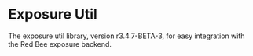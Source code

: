 # Exposure Util

The exposure util library, version r3.4.7-BETA-3, for easy integration with the Red Bee exposure backend.